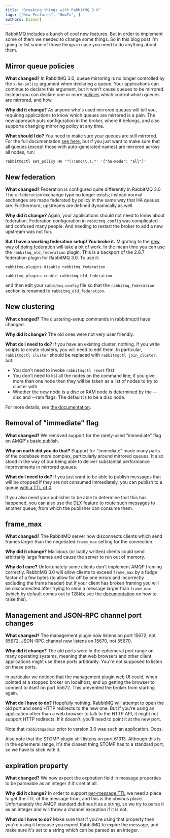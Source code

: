 ```yaml
---
title: "Breaking things with RabbitMQ 3.0"
tags: ["New Features", "HowTo", ]
authors: [simon]
---
```


RabbitMQ includes a bunch of cool new features. But in order to implement some of them we needed to change some things. So in this blog post I'm going to list some of those things in case you need to do anything about them.

<!-- truncate -->

## Mirror queue policies

**What changed?** In RabbitMQ 3.0, queue mirroring is no longer controlled by the `x-ha-policy` argument when declaring a queue. Your applications can continue to declare this argument, but it won't cause queues to be mirrored. Instead you can declare one or more [policies](/docs/parameters) which control which queues are mirrored, and how.

**Why did it change?** As anyone who's used mirrored queues will tell you, requiring applications to know which queues are mirrored is a pain. The new approach puts configuration in the broker, where it belongs, and also supports changing mirroring policy at any time.

**What should I do?** You need to make sure your queues are still mirrored. For the full documentation [see here](/docs/ha), but if you just want to make sure that all queues (except those with auto-generated names) are mirrored across all nodes, run:

```shell
rabbitmqctl set_policy HA '^(?!amq\\.).*' '{"ha-mode": "all"}'
```

## New federation

**What changed?** Federation is configured quite differently in RabbitMQ 3.0. The `x-federation` exchange type no longer exists; instead normal exchanges are made federated by policy in the same way that HA queues are. Furthermore, upstreams are defined dynamically as well.

**Why did it change?** Again, your applications should not need to know about federation. Federation configuration in `rabbitmq.config` was complicated and confused many people. And needing to restart the broker to add a new upstream was not fun.

**But I have a working federation setup! You broke it.** Migrating to the [new way of doing federation](/docs/federation) will take a bit of work. In the mean time you can use the `rabbitmq_old_federation` plugin. This is a backport of the 2.8.7 federation plugin for RabbitMQ 3.0. To use it:

```shell
rabbitmq-plugins disable rabbitmq_federation

rabbitmq-plugins enable rabbitmq_old_federation
```

and then edit your `rabbitmq.config` file so that the `rabbitmq_federation` section is renamed to `rabbitmq_old_federation`.

## New clustering

**What changed?** The clustering-setup commands in rabbitmqctl have changed.

**Why did it change?** The old ones were not very user friendly.

**What do I need to do?** If you have an existing cluster, nothing. If you write scripts to create clusters, you will need to edit them. In particular, `rabbitmqctl cluster` should be replaced with `rabbitmqctl join_cluster`, but:

* You don't need to invoke `rabbitmqctl reset` first
* You don't need to list all the nodes on the command line; if you give more than one node then they will be taken as a list of nodes to try to cluster with
* Whether the new node is a disc or RAM node is determined by the --disc and --ram flags. The default is to be a disc node.

For more details, see [the documentation](/docs/man/rabbitmqctl.8#join_cluster).

## Removal of "immediate" flag

**What changed?** We removed support for the rarely-used "immediate" flag on AMQP's basic.publish.

**Why on earth did you do that?** Support for "immediate" made many parts of the codebase more complex, particularly around mirrored queues. It also stood in the way of our being able to deliver substantial performance improvements in mirrored queues.

**What do I need to do?** 
If you just want to be able to publish messages that will be dropped if they are not consumed immediately, you can publish to a queue [with a TTL of 0](/docs/ttl).

If you also need your publisher to be able to determine that this has happened, you can also use the [DLX](/docs/dlx) feature to route such messages to another queue, from which the publisher can consume them.

## frame_max

**What changed?** The RabbitMQ server now disconnects clients which send frames larger than the negotiated `frame_max` setting for the connection.

**Why did it change?** Malicious (or badly written) clients could send arbitrarily large frames and cause the server to run out of memory.

**Why do I care?** Unfortunately some clients don't implement AMQP framing correctly. RabbitMQ 3.0 will allow clients to exceed `frame_max` by a fudge factor of a few bytes (to allow for off by one errors and incorrectly excluding the frame header) but if your client has broken framing you will be disconnected after trying to send a message larger than `frame_max` (which by default comes out to 128kb; see the [documentation](/docs/configure#config-items) on how to raise this).

## Management and JSON-RPC channel port changes

**What changed?** The management plugin now listens on port 15672, not 55672. JSON-RPC channel now listens on 15670, not 55670.

**Why did it change?** The old ports were in the ephemeral port range on many operating systems, meaning that web browsers and other client applications might use these ports arbitrarily. You're not supposed to listen on these ports.

In particular we noticed that the management plugin web UI could, when pointed at a stopped broker on localhost, end up getting the browser to connect to itself on port 55672. This prevented the broker from starting again.

**What do I have to do?** Hopefully nothing. RabbitMQ will attempt to open the old port and send HTTP redirects to the new one. But if you're using an application other than a web browser to talk to the HTTP API, it might not support HTTP redirects. If it doesn't, you'll need to point it at the new port.

Note that `rabbitmqadmin` prior to version 3.0 was such an application. Oops.

Also note that the STOMP plugin still listens on port 61313. Although this is in the ephemeral range, it's the closest thing STOMP has to a standard port, so we have to stick with it.

## expiration property

**What changed?** We now expect the expiration field in message properties to be parseable as an integer if it's set at all.

**Why did it change?** In order to support [per-message TTL](/docs/ttl#per-message-ttl) we need a place to get the TTL of the message from, and this is the obvious place. Unfortunately the AMQP standard defines it as a string, so we try to parse it as an integer and will throw a channel exception if it is not.

**What do I have to do?** Make sure that if you're using that property then you're using it because you expect RabbitMQ to expire the message, and make sure it's set to a string which can be parsed as an integer.
